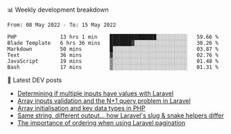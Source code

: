 📊 Weekly development breakdown
<!--START_SECTION:waka-->

```text
From: 08 May 2022 - To: 15 May 2022

PHP              13 hrs 1 min    ███████████████░░░░░░░░░░   59.66 %
Blade Template   6 hrs 36 mins   ███████▓░░░░░░░░░░░░░░░░░   30.26 %
Markdown         50 mins         █░░░░░░░░░░░░░░░░░░░░░░░░   03.87 %
Text             36 mins         ▓░░░░░░░░░░░░░░░░░░░░░░░░   02.76 %
JavaScript       19 mins         ▒░░░░░░░░░░░░░░░░░░░░░░░░   01.48 %
Bash             17 mins         ▒░░░░░░░░░░░░░░░░░░░░░░░░   01.31 %
```

<!--END_SECTION:waka-->

📕 Latest DEV posts
<!-- BLOG-POST-LIST:START -->
- [Determining if multiple inputs have values with Laravel](https://dev.to/michaelvickersuk/determining-if-multiple-inputs-have-values-with-laravel-km6)
- [Array inputs validation and the N+1 query problem in Laravel](https://dev.to/michaelvickersuk/array-inputs-validation-and-the-n1-query-problem-in-laravel-2agb)
- [Array initialisation and key data types in PHP](https://dev.to/michaelvickersuk/array-initialisation-and-key-data-types-in-php-1e5b)
- [Same string, different output... how Laravel&#39;s slug &amp; snake helpers differ](https://dev.to/michaelvickersuk/same-string-different-output-how-laravels-slug-snake-helpers-differ-1ccj)
- [The importance of ordering when using Laravel pagination](https://dev.to/michaelvickersuk/the-importance-of-ordering-when-using-laravel-pagination-1e37)
<!-- BLOG-POST-LIST:END -->
